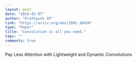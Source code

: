 ```yaml
---
layout: post
date: "2019-02-07"
author: "Prathyush SP"
link: "https://arxiv.org/abs/1901.10430"
type: "Paper"
title: "Convolution is all you need."
tags: ""
comments: true
---
```

Pay Less Attention with Lightweight and Dynamic Convolutions